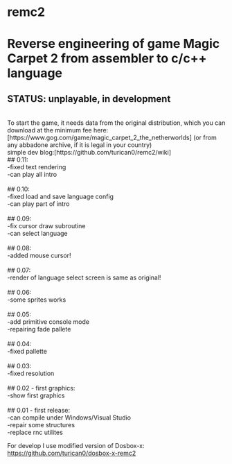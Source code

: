 # remc2
# Reverse engineering of game Magic Carpet 2 from assembler to c/c++ language<br />
## STATUS: unplayable, in development<br />
<br />
To start the game, it needs data from the original distribution, which you can download at the minimum fee here:
[https://www.gog.com/game/magic_carpet_2_the_netherworlds]
(or from any abbadone archive, if it is legal in your country)
<br />
simple dev blog:[https://github.com/turican0/remc2/wiki]<br />
## 0.11:<br />
-fixed text rendering<br />
-can play all intro<br />
<br />
## 0.10:<br />
-fixed load and save language config<br />
-can play part of intro<br />
<br />
## 0.09:<br />
-fix cursor draw subroutine<br />
-can select language<br />
<br />
## 0.08:<br />
-added mouse cursor!<br />
<br />
## 0.07:<br />
-render of language select screen is same as original!<br />
<br />
## 0.06:<br />
-some sprites works<br />
<br />
## 0.05:<br />
-add primitive console mode<br />
-repairing fade pallete<br />
<br />
## 0.04:<br />
-fixed pallette<br />
<br />
## 0.03:<br />
-fixed resolution<br />
<br />
## 0.02 - first graphics:<br />
-show first graphics<br />
<br />
## 0.01 - first release:<br />
-can compile under Windows/Visual Studio<br />
-repair some structures<br />
-replace rnc utilites<br />

For develop I use modified version of Dosbox-x:
https://github.com/turican0/dosbox-x-remc2
